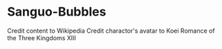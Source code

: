 # Sanguo-Bubbles
Credit content to Wikipedia
Credit charactor's avatar to Koei Romance of the Three Kingdoms XIII
